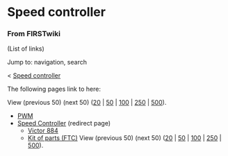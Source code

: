 # Speed controller

### From FIRSTwiki

(List of links)

Jump to: navigation, search

&lt; [Speed controller](/index.php?title=Speed_controller&redirect=no "Speed
controller" )  

The following pages link to here:

View (previous 50) (next 50)
([20](/index.php?title=Special:Whatlinkshere/Speed_controller&limit=20&from=0
"Special:Whatlinkshere/Speed controller" ) |
[50](/index.php?title=Special:Whatlinkshere/Speed_controller&limit=50&from=0
"Special:Whatlinkshere/Speed controller" ) |
[100](/index.php?title=Special:Whatlinkshere/Speed_controller&limit=100&from=0
"Special:Whatlinkshere/Speed controller" ) |
[250](/index.php?title=Special:Whatlinkshere/Speed_controller&limit=250&from=0
"Special:Whatlinkshere/Speed controller" ) |
[500](/index.php?title=Special:Whatlinkshere/Speed_controller&limit=500&from=0
"Special:Whatlinkshere/Speed controller" )).

  * [PWM](PWM "PWM" )
  * [Speed Controller](/index.php?title=Speed_Controller&redirect=no "Speed Controller" ) (redirect page) 
    * [Victor 884](Victor_884 "Victor 884" )
    * [Kit of parts (FTC)](Kit_of_parts_%28FTC%29 "Kit of parts \(FTC\)" )
View (previous 50) (next 50)
([20](/index.php?title=Special:Whatlinkshere/Speed_controller&limit=20&from=0
"Special:Whatlinkshere/Speed controller" ) |
[50](/index.php?title=Special:Whatlinkshere/Speed_controller&limit=50&from=0
"Special:Whatlinkshere/Speed controller" ) |
[100](/index.php?title=Special:Whatlinkshere/Speed_controller&limit=100&from=0
"Special:Whatlinkshere/Speed controller" ) |
[250](/index.php?title=Special:Whatlinkshere/Speed_controller&limit=250&from=0
"Special:Whatlinkshere/Speed controller" ) |
[500](/index.php?title=Special:Whatlinkshere/Speed_controller&limit=500&from=0
"Special:Whatlinkshere/Speed controller" )).

